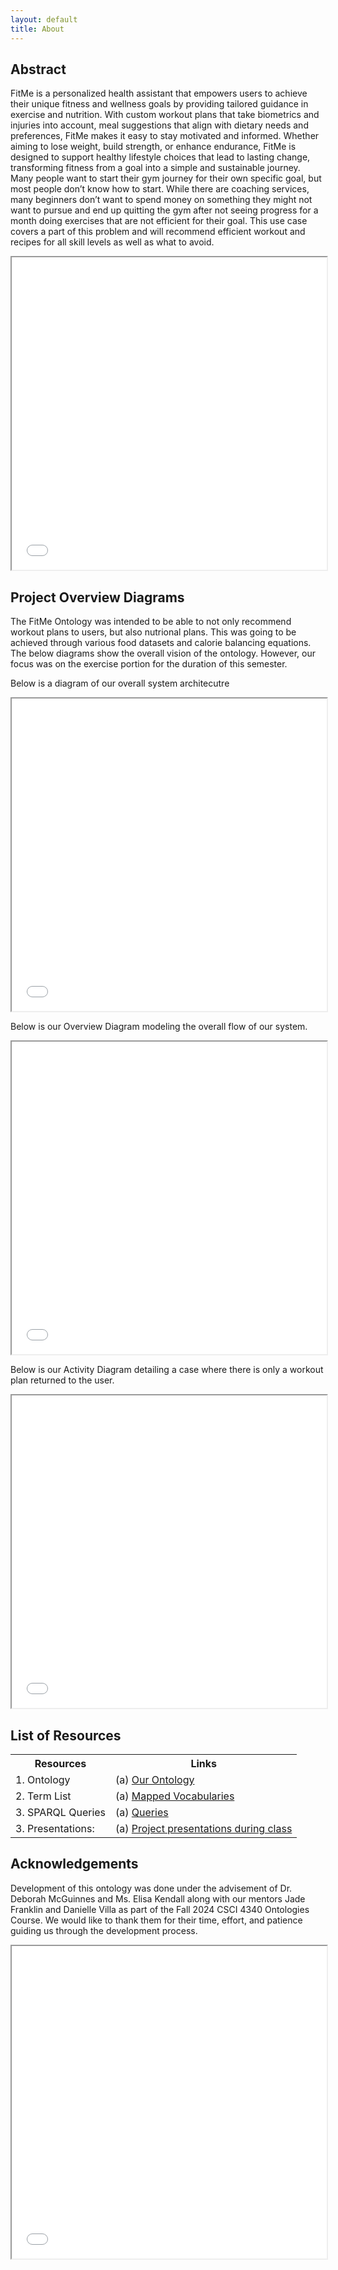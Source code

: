 ```yaml
---
layout: default
title: About
---
```


## Abstract

FitMe is a personalized health assistant that empowers users to achieve their unique fitness and wellness goals by providing tailored guidance in exercise and nutrition. With custom workout plans that take biometrics and injuries into account, meal suggestions that align with dietary needs and preferences, FitMe makes it easy to stay motivated and informed. Whether aiming to lose weight, build strength, or enhance endurance, FitMe is designed to support healthy lifestyle choices that lead to lasting change, transforming fitness from a goal into a simple and sustainable journey.
Many people want to start their gym journey for their own specific goal, but most people don’t know how to start. While there are coaching services, many beginners don’t want to spend money on something they might not want to pursue and end up quitting the gym after not seeing progress for a month doing exercises that are not efficient for their goal. This use case covers a part of this problem and will recommend efficient workout and recipes  for all skill levels as well as what to avoid.

<iframe src = "images/LiftingWeights.jpg" style="width:100%; height: 500px"></iframe>

## Project Overview Diagrams

The FitMe Ontology was intended to be able to not only recommend workout plans to users, but also nutrional plans. This was going to be achieved through various food datasets
and calorie balancing equations. The below diagrams show the overall vision of the ontology. However, our focus was on the exercise portion for the duration of this semester.

Below is a diagram of our overall system architecutre
<iframe src = "images/SystemArchitecture.jpg" style="width:100%; height: 500px"></iframe>

Below is our Overview Diagram modeling the overall flow of our system.
<iframe src = "images/OverviewDiagram.jpg" style="width:100%; height: 500px"></iframe>

Below is our Activity Diagram detailing a case where there is only a workout plan returned to the user.
<iframe src="images/WorkflowDiagram.pdf" style="width:100%; height: 500px"></iframe>


## List of Resources

<table>
  <tr>
    <th>Resources</th>
    <th>Links</th>
  </tr>
  <tr>
    <td>1. Ontology</td>
    <td>(a) <a href="https://github.com/tetherless-world/ontology-engineering/blob/fit-me/oe2024/fit-me/FitMe.rdf">Our Ontology</a></td>
  </tr>
  <tr>
    <td>2. Term List</td>
    <td>(a) <a href="https://docs.google.com/spreadsheets/d/e/2PACX-1vQnRcUcEiPxMRb-TWbUvZ5-kvUvhy1K_tXJCeEPoQPReQcGiMVHw00M2y_HdoDEUKoeie1136lf0tPW/pubhtml?gid=0&amp;single=true&amp;widget=true&amp;headers=false">Mapped Vocabularies</a> </td>
  </tr>
  <tr>
    <td>3. SPARQL Queries</td>
    <td>(a) <a href="files/OE_10_FitMe_Queries.txt">Queries</a> </td>
  </tr>
  <tr>
    <td>3. Presentations:</td>
    <td>(a) <a href="https://docs.google.com/presentation/d/1nHYzogMAkcqTyn-nqbX5JLb3dWY_kAnER-vgqp66eJM/edit?usp=sharing">Project presentations during class</a> </td>
  </tr>
</table>

## Acknowledgements

Development of this ontology was done under the advisement of Dr. Deborah McGuinnes and Ms. Elisa Kendall along with our mentors Jade Franklin and Danielle Villa as part of the Fall 2024 CSCI 4340 Ontologies Course. We would like to thank them for their time, effort, and patience guiding us through the development process.

<iframe src = "images/FemaleWeight.jpg" style="width:100%; height: 500px"></iframe>